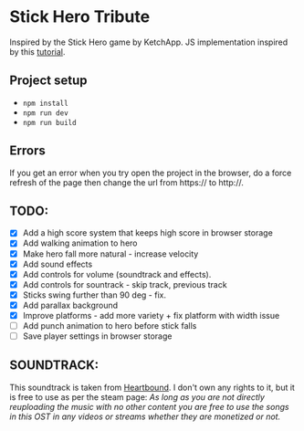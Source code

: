 # Stick Hero Tribute

Inspired by the Stick Hero game by KetchApp. JS implementation inspired by this [tutorial](https://www.freecodecamp.org/news/javascript-game-tutorial-stick-hero-with-html-canvas/#the-stick-hero-game).

## Project setup

- `npm install`
- `npm run dev`
- `npm run build`

## Errors

If you get an error when you try open the project in the browser, do a force refresh of the page then change the url from https:// to http://.

## TODO:

- [x] Add a high score system that keeps high score in browser storage
- [x] Add walking animation to hero
- [x] Make hero fall more natural - increase velocity
- [x] Add sound effects
- [x] Add controls for volume (soundtrack and effects).
- [x] Add controls for sountrack - skip track, previous track
- [x] Sticks swing further than 90 deg - fix.
- [x] Add parallax background
- [x] Improve platforms - add more variety + fix platform with width issue
- [ ] Add punch animation to hero before stick falls
- [ ] Save player settings in browser storage

## SOUNDTRACK:

This soundtrack is taken from [Heartbound](https://store.steampowered.com/app/567380/Heartbound/). I don't own any rights to it, but it is free to use as per the steam page: _As long as you are not directly reuploading the music with no other content you are free to use the songs in this OST in any videos or streams whether they are monetized or not._
